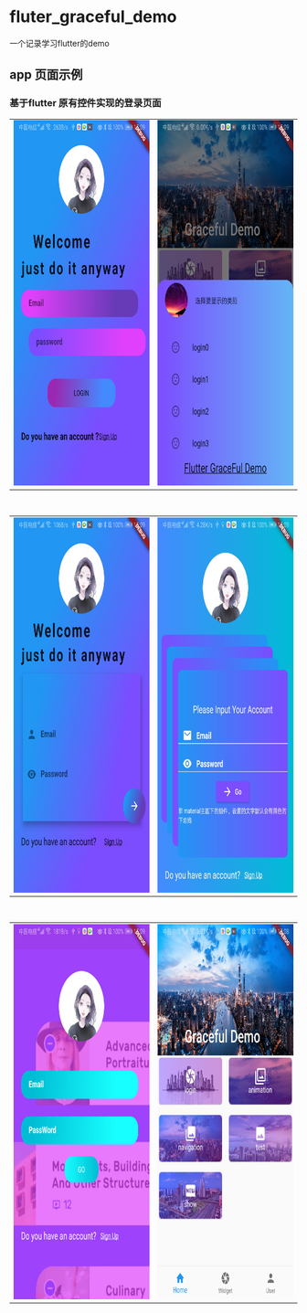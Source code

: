 # fluter_graceful_demo
一个记录学习flutter的demo
## app 页面示例
### 基于flutter 原有控件实现的登录页面
<html>

<body>


<table><tr>
<td><img src="https://github.com/haibowen/fluter_graceful_demo/blob/master/icon/20200425151440.jpg" width="320" height="640" border=0></td>
<td><img src="https://github.com/haibowen/fluter_graceful_demo/blob/master/icon/20200425151433.jpg" width="320" height="640" border=0></td>
</tr></table>

<br/>
<table><tr>
<td><img src="https://github.com/haibowen/fluter_graceful_demo/blob/master/icon/20200425151426.jpg" width="320" height="657" border=0></td>
<td><img src="https://github.com/haibowen/fluter_graceful_demo/blob/master/icon/20200425151414.jpg" width="320" height="657" border=0></td>
</tr></table>
<br/>

<table><tr>
<td><img src="https://github.com/haibowen/fluter_graceful_demo/blob/master/icon/20200425151407.jpg" width="320" height="657" border=0></td>
<td><img src="https://github.com/haibowen/fluter_graceful_demo/blob/master/icon/20200425151448.jpg" width="320" height="657" border=0></td>
</tr></table>


</body>

</html>

